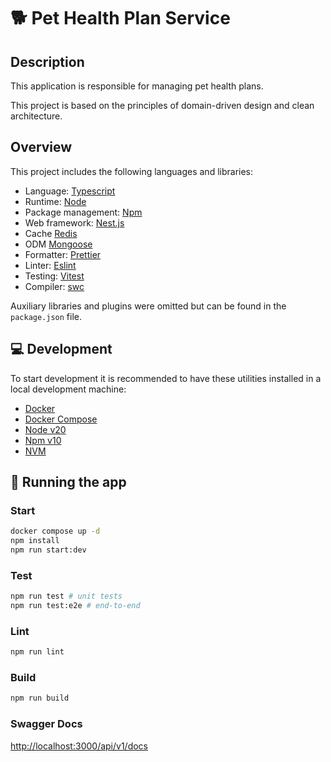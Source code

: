 # 🐕 Pet Health Plan Service

## Description

This application is responsible for managing pet health plans.

This project is based on the principles of domain-driven design and clean architecture.

## Overview

This project includes the following languages and libraries:

- Language: [Typescript](https://www.typescriptlang.org/)
- Runtime: [Node](https://nodejs.org/en/)
- Package management: [Npm](https://www.npmjs.com/)
- Web framework: [Nest.js](https://nestjs.com/)
- Cache [Redis](https://redis.io/pt/)
- ODM [Mongoose](https://mongoosejs.com/)
- Formatter: [Prettier](https://prettier.io/)
- Linter: [Eslint](https://eslint.org/)
- Testing: [Vitest](https://vitest.dev/)
- Compiler: [swc](https://swc.rs/)

Auxiliary libraries and plugins were omitted but can be found in the `package.json` file.

## 💻 Development

To start development it is recommended to have these utilities installed in a local development machine:

- [Docker](https://www.docker.com/)
- [Docker Compose](https://docs.docker.com/compose/install/)
- [Node v20](https://nodejs.org/en/)
- [Npm v10](https://www.npmjs.com/)
- [NVM](https://github.com/nvm-sh/nvm)

## 🚀 Running the app

### Start

```bash
docker compose up -d 
npm install
npm run start:dev 
```

### Test

```bash
npm run test # unit tests
npm run test:e2e # end-to-end
```

### Lint

```bash
npm run lint
```

### Build

```bash
npm run build
```

### Swagger Docs

[http://localhost:3000/api/v1/docs](http://localhost:3000/api/v1/docs)
